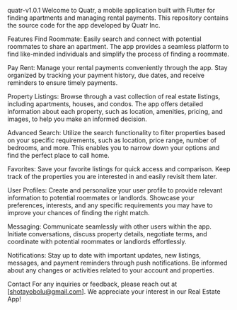 quatr-v1.0.1
Welcome to Quatr, a mobile application built with Flutter for finding apartments and managing rental payments. This repository contains the source code for the app developed by Quatr Inc.

Features
Find Roommate: Easily search and connect with potential roommates to share an apartment. The app provides a seamless platform to find like-minded individuals and simplify the process of finding a roommate.

Pay Rent: Manage your rental payments conveniently through the app. Stay organized by tracking your payment history, due dates, and receive reminders to ensure timely payments.

Property Listings: Browse through a vast collection of real estate listings, including apartments, houses, and condos. The app offers detailed information about each property, such as location, amenities, pricing, and images, to help you make an informed decision.

Advanced Search: Utilize the search functionality to filter properties based on your specific requirements, such as location, price range, number of bedrooms, and more. This enables you to narrow down your options and find the perfect place to call home.

Favorites: Save your favorite listings for quick access and comparison. Keep track of the properties you are interested in and easily revisit them later.

User Profiles: Create and personalize your user profile to provide relevant information to potential roommates or landlords. Showcase your preferences, interests, and any specific requirements you may have to improve your chances of finding the right match.

Messaging: Communicate seamlessly with other users within the app. Initiate conversations, discuss property details, negotiate terms, and coordinate with potential roommates or landlords effortlessly.

Notifications: Stay up to date with important updates, new listings, messages, and payment reminders through push notifications. Be informed about any changes or activities related to your account and properties.


Contact
For any inquiries or feedback, please reach out at [shotayobolu@gmail.com]. We appreciate your interest in our Real Estate App!
